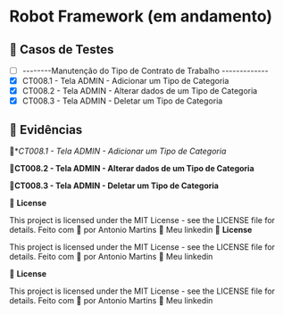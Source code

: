 # Robot Framework (em andamento)

## 🔖 Casos de Testes
- [ ] --------Manutenção do Tipo de Contrato de Trabalho -------------
- [X] CT008.1 - Tela ADMIN - Adicionar um Tipo de Categoria
- [X] CT008.2 - Tela ADMIN - Alterar dados de um Tipo de Categoria
- [X] CT008.3 - Tela ADMIN - Deletar um Tipo de Categoria

## 🚀 Evidências
🚀**CT008.1 - Tela ADMIN - Adicionar um Tipo de Categoria*

🚀**CT008.2 - Tela ADMIN - Alterar dados de um Tipo de Categoria**

🚀**CT008.3 - Tela ADMIN - Deletar um Tipo de Categoria**

📝 **License**

This project is licensed under the MIT License - see the LICENSE file for details.
Feito com 💜  por Antonio Martins 👋   Meu linkedin
📝 **License**

This project is licensed under the MIT License - see the LICENSE file for details.
Feito com 💜  por Antonio Martins 👋   Meu linkedin





📝 **License**

This project is licensed under the MIT License - see the LICENSE file for details.
Feito com 💜  por Antonio Martins 👋   Meu linkedin



